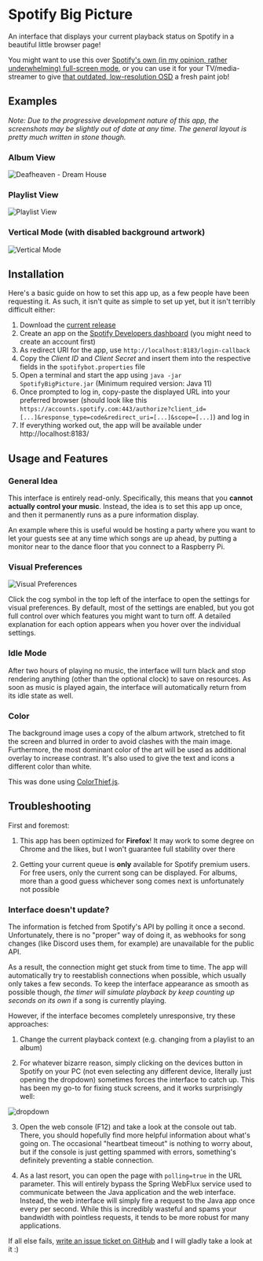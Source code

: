# Spotify Big Picture

An interface that displays your current playback status on Spotify in a beautiful little browser page!

You might want to use this over [Spotify's own (in my opinion, rather underwhelming) full-screen mode](https://i.imgur.com/dvreOAX.jpg), or you can use it for your TV/media-streamer to give [that outdated, low-resolution OSD](https://i.imgur.com/lNfCcrW.jpg) a fresh paint job!

## Examples
*Note: Due to the progressive development nature of this app, the screenshots may be slightly out of date at any time. The general layout is pretty much written in stone though.*

### Album View
![Deafheaven - Dream House](https://i.imgur.com/FEi7Z1N.png)

### Playlist View
![Playlist View](https://i.imgur.com/HsrgpeQ.png)

### Vertical Mode (with disabled background artwork)
![Vertical Mode](https://i.imgur.com/l5MUo6I.png)

## Installation
Here's a basic guide on how to set this app up, as a few people have been requesting it. As such, it isn't quite as simple to set up yet, but it isn't terribly difficult either:

1. Download the [current release](https://github.com/Selbi182/SpotifyBigPicture/releases)
2. Create an app on the [Spotify Developers dashboard](https://developer.spotify.com/dashboard) (you might need to create an account first)
3. As redirect URI for the app, use `http://localhost:8183/login-callback`
4. Copy the *Client ID* and *Client Secret* and insert them into the respective fields in the `spotifybot.properties` file
5. Open a terminal and start the app using `java -jar SpotifyBigPicture.jar` (Minimum required version: Java 11)
6. Once prompted to log in, copy-paste the displayed URL into your preferred browser (should look like this `https://accounts.spotify.com:443/authorize?client_id=[...]&response_type=code&redirect_uri=[...]&scope=[...]`) and log in
7. If everything worked out, the app will be available under http://localhost:8183/

## Usage and Features
### General Idea
This interface is entirely read-only. Specifically, this means that you **cannot actually control your music**. Instead, the idea is to set this app up once, and then it permanently runs as a pure information display.

An example where this is useful would be hosting a party where you want to let your guests see at any time which songs are up ahead, by putting a monitor near to the dance floor that you connect to a Raspberry Pi.

### Visual Preferences
![Visual Preferences](https://i.imgur.com/INoK3jS.png)

Click the cog symbol in the top left of the interface to open the settings for visual preferences. By default, most of the settings are enabled, but you got full control over which features you might want to turn off. A detailed explanation for each option appears when you hover over the individual settings.

### Idle Mode
After two hours of playing no music, the interface will turn black and stop rendering anything (other than the optional clock) to save on resources. As soon as music is played again, the interface will automatically return from its idle state as well.

### Color
The background image uses a copy of the album artwork, stretched to fit the screen and blurred in order to avoid clashes with the main image. Furthermore, the most dominant color of the art will be used as additional overlay to increase contrast. It's also used to give the text and icons a different color than white.

This was done using [ColorThief.js](https://lokeshdhakar.com/projects/color-thief).

## Troubleshooting
First and foremost:

1. This app has been optimized for **Firefox**! It may work to some degree on Chrome and the likes, but I won't guarantee full stability over there

2. Getting your current queue is **only** available for Spotify premium users. For free users, only the current song can be displayed. For albums, more than a good guess whichever song comes next is unfortunately not possible

### Interface doesn't update?

The information is fetched from Spotify's API by polling it once a second. Unfortunately, there is no "proper" way of doing it, as webhooks for song changes (like Discord uses them, for example) are unavailable for the public API.

As a result, the connection might get stuck from time to time. The app will automatically try to reestablish connections when possible, which usually only takes a few seconds. To keep the interface appearance as smooth as possible though, _the timer will simulate playback by keep counting up seconds on its own_ if a song is currently playing.

However, if the interface becomes completely unresponsive, try these approaches:

1. Change the current playback context (e.g. changing from a playlist to an album)

2. For whatever bizarre reason, simply clicking on the devices button in Spotify on your PC (not even selecting any different device, literally just opening the dropdown) sometimes forces the interface to catch up. This has been my go-to for fixing stuck screens, and it works surprisingly well:

![dropdown](https://user-images.githubusercontent.com/8850085/206453960-12d34f5e-03c0-41a0-aba1-7c214de4e53e.png)

3. Open the web console (F12) and take a look at the console out tab. There, you should hopefully find more helpful information about what's going on. The occasional "heartbeat timeout" is nothing to worry about, but if the console is just getting spammed with errors, something's definitely preventing a stable connection.

4. As a last resort, you can open the page with `polling=true` in the URL parameter. This will entirely bypass the Spring WebFlux service used to communicate between the Java application and the web interface. Instead, the web interface will simply fire a request to the Java app once every per second. While this is incredibly wasteful and spams your bandwidth with pointless requests, it tends to be more robust for many applications.

If all else fails, [write an issue ticket on GitHub](https://github.com/Selbi182/SpotifyBigPicture/issues) and I will gladly take a look at it :)
